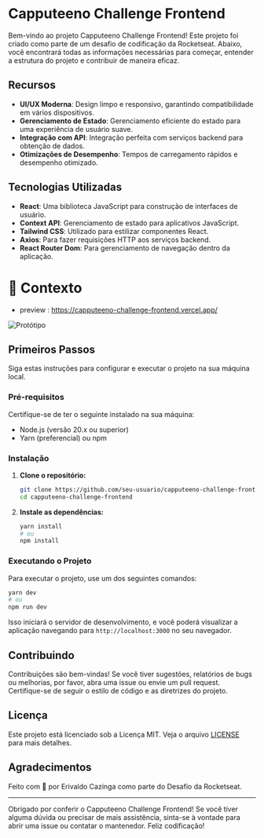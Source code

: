 # Capputeeno Challenge Frontend

Bem-vindo ao projeto Capputeeno Challenge Frontend! Este projeto foi criado como parte de um desafio de codificação da Rocketseat. Abaixo, você encontrará todas as informações necessárias para começar, entender a estrutura do projeto e contribuir de maneira eficaz.

## Recursos

- **UI/UX Moderna**: Design limpo e responsivo, garantindo compatibilidade em vários dispositivos.
- **Gerenciamento de Estado**: Gerenciamento eficiente do estado para uma experiência de usuário suave.
- **Integração com API**: Integração perfeita com serviços backend para obtenção de dados.
- **Otimizações de Desempenho**: Tempos de carregamento rápidos e desempenho otimizado.

## Tecnologias Utilizadas

- **React**: Uma biblioteca JavaScript para construção de interfaces de usuário.
- **Context API**: Gerenciamento de estado para aplicativos JavaScript.
- **Tailwind CSS**: Utilizado para estilizar componentes React.
- **Axios**: Para fazer requisições HTTP aos serviços backend.
- **React Router Dom**: Para gerenciamento de navegação dentro da aplicação.


# 🧠 Contexto
- preview : https://capputeeno-challenge-frontend.vercel.app/

![Protótipo](https://storage.googleapis.com/xesque-dev/challenge-images/prototipo.png?42)

## Primeiros Passos

Siga estas instruções para configurar e executar o projeto na sua máquina local.

### Pré-requisitos

Certifique-se de ter o seguinte instalado na sua máquina:

- Node.js (versão 20.x ou superior)
- Yarn (preferencial) ou npm

### Instalação

1. **Clone o repositório:**
    ```sh
    git clone https://github.com/seu-usuario/capputeeno-challenge-frontend.git
    cd capputeeno-challenge-frontend
    ```

2. **Instale as dependências:**
    ```sh
    yarn install
    # ou
    npm install
    ```

### Executando o Projeto

Para executar o projeto, use um dos seguintes comandos:

```sh
yarn dev
# ou
npm run dev
```

Isso iniciará o servidor de desenvolvimento, e você poderá visualizar a aplicação navegando para `http://localhost:3000` no seu navegador.


## Contribuindo

Contribuições são bem-vindas! Se você tiver sugestões, relatórios de bugs ou melhorias, por favor, abra uma issue ou envie um pull request. Certifique-se de seguir o estilo de código e as diretrizes do projeto.

## Licença

Este projeto está licenciado sob a Licença MIT. Veja o arquivo [LICENSE](LICENSE) para mais detalhes.

## Agradecimentos

Feito com 💜 por Erivaldo Cazinga como parte do Desafio da Rocketseat.

---

Obrigado por conferir o Capputeeno Challenge Frontend! Se você tiver alguma dúvida ou precisar de mais assistência, sinta-se à vontade para abrir uma issue ou contatar o mantenedor. Feliz codificação!
